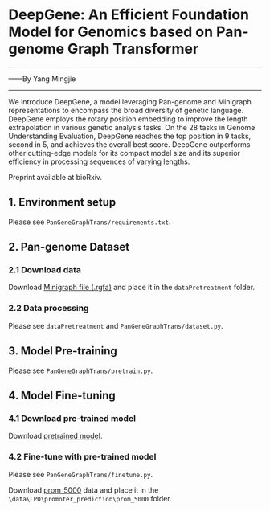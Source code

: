 # DeepGene: An Efficient Foundation Model for Genomics based on Pan-genome Graph Transformer
------

——By Yang Mingjie

------

We introduce DeepGene, a model leveraging Pan-genome and Minigraph representations to encompass the broad diversity of genetic language. DeepGene employs the rotary position embedding to improve the length extrapolation in various genetic analysis tasks. On the 28 tasks in Genome Understanding Evaluation, DeepGene reaches the top position in 9 tasks, second in 5, and achieves the overall best score. DeepGene outperforms other cutting-edge models for its compact model size and its superior efficiency in processing sequences of varying lengths.

Preprint available at bioRxiv.

## 1. Environment setup
Please see ```PanGeneGraphTrans/requirements.txt```.
## 2. Pan-genome Dataset
### 2.1 Download data
Download [Minigraph file (.rgfa)](https://drive.google.com/file/d/1x7vSy7BTISx3K0su6FhdHLTmv1LPgH1B/view?usp=drive_link) and place it in the ```dataPretreatment``` folder.
### 2.2 Data processing
Please see ```dataPretreatment``` and ```PanGeneGraphTrans/dataset.py```.
## 3. Model Pre-training
Please see ```PanGeneGraphTrans/pretrain.py```.
## 4. Model Fine-tuning
### 4.1 Download pre-trained model
Download [pretrained model](https://drive.google.com/drive/folders/1gb2IqO3NdSMbydKMLGZBFAbsbKhgm0i8?usp=drive_link).

### 4.2 Fine-tune with pre-trained model
Please see ```PanGeneGraphTrans/finetune.py```.

Download [prom_5000](https://drive.google.com/drive/folders/1DLXtYGDVyxxBN3U5mMzxf-QMe1-Ik0dx?usp=drive_link) data and place it in the ```\data\LPD\promoter_prediction\prom_5000``` folder.

